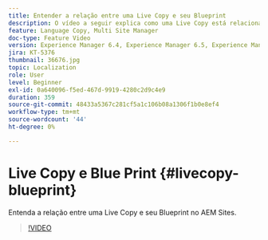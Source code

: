 ```yaml
---
title: Entender a relação entre uma Live Copy e seu Blueprint
description: O vídeo a seguir explica como uma Live Copy está relacionada a seu Blueprint no AEM Sites.
feature: Language Copy, Multi Site Manager
doc-type: Feature Video
version: Experience Manager 6.4, Experience Manager 6.5, Experience Manager as a Cloud Service
jira: KT-5376
thumbnail: 36676.jpg
topic: Localization
role: User
level: Beginner
exl-id: 0a640096-f5ed-467d-9919-4280c2d9c4e9
duration: 359
source-git-commit: 48433a5367c281cf5a1c106b08a1306f1b0e8ef4
workflow-type: tm+mt
source-wordcount: '44'
ht-degree: 0%

---
```


# Live Copy e Blue Print {#livecopy-blueprint}

Entenda a relação entre uma Live Copy e seu Blueprint no AEM Sites.

>[!VIDEO](https://video.tv.adobe.com/v/36676?quality=12&learn=on)
